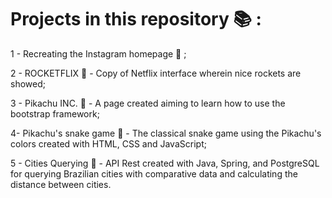 # Projects in this repository :books: :

  1 - Recreating the Instagram homepage :eyes: ;

  2 - ROCKETFLIX :rocket: -  Copy of Netflix interface wherein nice rockets are showed;

  3 - Pikachu INC. :yellow_heart: - A page created aiming to learn how to use the bootstrap framework;

  4- Pikachu's snake game :snake: - The classical snake game using the Pikachu's colors created with HTML, CSS and JavaScript;

  5 - Cities Querying :city_sunrise: - API Rest created with Java, Spring, and PostgreSQL for querying Brazilian cities with comparative data and calculating the distance between cities.
